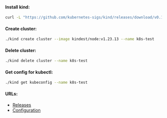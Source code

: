 #### Install kind:
```bash
curl -L "https://github.com/kubernetes-sigs/kind/releases/download/v0.17.0/kind-linux-amd64" -o kind && chmod +x kind
```

#### Create cluster:
```bash
./kind create cluster --image kindest/node:v1.23.13 --name k8s-test
```

#### Delete cluster:
```bash
./kind delete cluster --name k8s-test
```

#### Get config for kubectl:
```bash
./kind get kubeconfig --name k8s-test
```

#### URLs:
- [Releases](https://github.com/kubernetes-sigs/kind/releases)
- [Configuration](https://kind.sigs.k8s.io/docs/user/configuration/)
